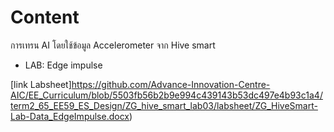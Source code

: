 
# **Content**

การเทรน AI โดยใช้ข้อมูล Accelerometer จาก Hive smart 

- LAB: Edge impulse 
    
[link Labsheet]https://github.com/Advance-Innovation-Centre-AIC/EE_Curriculum/blob/5503fb56b2b9e994c439143b53dc497e4b93c1a4/term2_65_EE59_ES_Design/ZG_hive_smart_lab03/labsheet/ZG_HiveSmart-Lab-Data_EdgeImpulse.docx)
